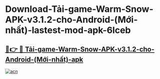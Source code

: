 # Download-Tải-game-Warm-Snow-APK-v3.1.2-cho-Android-(Mới-nhất)-lastest-mod-apk-6lceb

<h2><a href="https://apkcomod.com?title=Tải-game-Warm-Snow-APK-v3.1.2-cho-Android-(Mới-nhất)">🔗👉 🔴 Tải-game-Warm-Snow-APK-v3.1.2-cho-Android-(Mới-nhất)-apk </a></h2>

[![acn](https://github.com/user-attachments/assets/0f9c940e-d8b0-45ae-aac7-cd30a18b3e1c)](https://apkcomod.com?title=Tải-game-Warm-Snow-APK-v3.1.2-cho-Android-(Mới-nhất))
